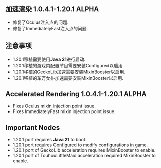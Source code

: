 ## 加速渲染 1.0.4.1-1.20.1 ALPHA
- 修复了Oculus注入点的问题.
- 修复了ImmediatelyFast注入点的问题.

## 注意事项
- 1.20.1移植需要使用**Java 21**进行启动.
- 1.20.1移植的游戏内配置节目需要安装Configured以启用.
- 1.20.1移植的GeckoLib加速需要安装MixinBooster以启用.
- 1.20.1移植的车万女仆加速需要安装MixinBooster以启用.

## Accelerated Rendering 1.0.4.1-1.20.1 ALPHA
- Fixes Oculus mixin injection point issue.
- Fixes ImmediatelyFast mixin injection point issue.

## Important Nodes
- 1.20.1 port requires **Java 21** to boot.
- 1.20.1 port requires Configured to modify configurations in game.
- 1.20.1 port of GeckoLib acceleration requires MixinBooster to enable.
- 1.20.1 port of TouhouLittleMaid acceleration required MixinBooster to enable.